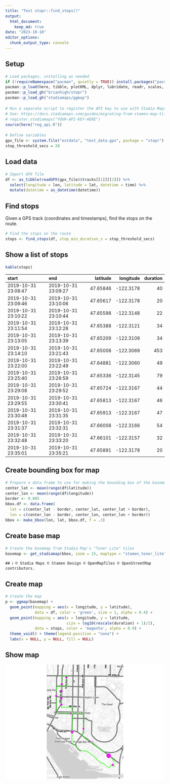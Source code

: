 ```yaml
---
title: "Test stopr::find_stops()"
output: 
  html_document:
    keep_md: true
date: "2023-10-10"
editor_options: 
  chunk_output_type: console
---
```




## Setup


```r
# Load packages, installing as needed
if (!requireNamespace("pacman", quietly = TRUE)) install.packages("pacman")
pacman::p_load(here, tibble, plotKML, dplyr, lubridate, readr, scales, knitr)
pacman::p_load_gh("brianhigh/stopr")
pacman::p_load_gh("stadiamaps/ggmap")

# Run a separate script to register the API key to use with Stadia Maps
# See: https://docs.stadiamaps.com/guides/migrating-from-stamen-map-tiles/
# register_stadiamaps("YOUR-API-KEY-HERE")
source(here("reg_api.R"))

# Define variables
gpx_file <- system.file("extdata", "test_data.gpx", package = "stopr")
stop_threshold_secs = 20
```

## Load data


```r
# Import GPX file
df <- as_tibble(readGPX(gpx_file)$tracks[[1]][[1]]) %>% 
  select(longitude = lon, latitude = lat, datetime = time) %>% 
  mutate(datetime = as_datetime(datetime))
```

## Find stops

Given a GPS track (coordinates and timestamps), find the stops on the route.


```r
# Find the stops on the route
stops <- find_stops(df, stop_min_duration_s = stop_threshold_secs)
```

## Show a list of stops


```r
kable(stops)
```



|start               |end                 | latitude| longitude| duration|
|:-------------------|:-------------------|--------:|---------:|--------:|
|2019-10-31 23:08:47 |2019-10-31 23:09:27 | 47.65846| -122.3178|       40|
|2019-10-31 23:09:46 |2019-10-31 23:10:06 | 47.65617| -122.3178|       20|
|2019-10-31 23:10:22 |2019-10-31 23:10:44 | 47.65598| -122.3148|       22|
|2019-10-31 23:11:54 |2019-10-31 23:12:28 | 47.65388| -122.3121|       34|
|2019-10-31 23:13:05 |2019-10-31 23:13:39 | 47.65209| -122.3109|       34|
|2019-10-31 23:14:10 |2019-10-31 23:21:43 | 47.65008| -122.3069|      453|
|2019-10-31 23:22:00 |2019-10-31 23:22:49 | 47.64881| -122.3060|       49|
|2019-10-31 23:25:40 |2019-10-31 23:26:59 | 47.65336| -122.3145|       79|
|2019-10-31 23:29:08 |2019-10-31 23:29:52 | 47.65724| -122.3167|       44|
|2019-10-31 23:29:55 |2019-10-31 23:30:41 | 47.65813| -122.3167|       46|
|2019-10-31 23:30:48 |2019-10-31 23:31:35 | 47.65913| -122.3167|       47|
|2019-10-31 23:31:37 |2019-10-31 23:32:31 | 47.66008| -122.3166|       54|
|2019-10-31 23:32:48 |2019-10-31 23:33:20 | 47.66101| -122.3157|       32|
|2019-10-31 23:35:01 |2019-10-31 23:35:21 | 47.65891| -122.3178|       20|

## Create bounding box for map


```r
# Prepare a data frame to use for making the bounding box of the basemap
center_lat <- mean(range(df$latitude))
center_lon <- mean(range(df$longitude))
border <- 0.005
bbox.df <- data.frame(
  lat = c(center_lat - border, center_lat, center_lat + border),
  lon = c(center_lon - border, center_lon, center_lon + border))
bbox <- make_bbox(lon, lat, bbox.df, f = .3)
```

## Create base map


```r
# Create the basemap from Stadia Map's "Toner Lite" tiles
basemap <- get_stadiamap(bbox, zoom = 15, maptype = "stamen_toner_lite")
```

```
## ℹ © Stadia Maps © Stamen Design © OpenMapTiles © OpenStreetMap contributors.
```

## Create map


```r
# Create the map
p <- ggmap(basemap) +
  geom_point(mapping = aes(x = longitude, y = latitude),
             data = df, color = 'green', size = 1, alpha = 0.4) +
  geom_point(mapping = aes(x = longitude, y = latitude,
                           size = log10(rescale(duration) + 1)/2),
             data = stops, color = 'magenta', alpha = 0.9) +
  theme_void() + theme(legend.position = "none") +
  labs(x = NULL, y = NULL, fill = NULL)
```

## Show map

![](test_stopr_files/figure-html/map-1.png)<!-- -->
